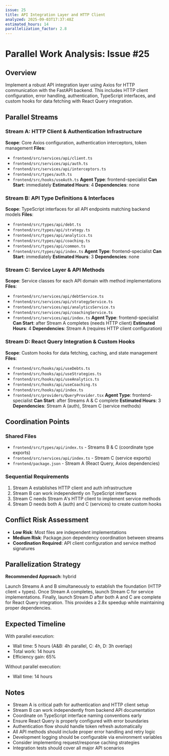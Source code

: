 ```yaml
---
issue: 25
title: API Integration Layer and HTTP Client
analyzed: 2025-09-03T17:37:48Z
estimated_hours: 14
parallelization_factor: 2.8
---
```


# Parallel Work Analysis: Issue #25

## Overview
Implement a robust API integration layer using Axios for HTTP communication with the FastAPI backend. This includes HTTP client configuration, error handling, authentication, TypeScript interfaces, and custom hooks for data fetching with React Query integration.

## Parallel Streams

### Stream A: HTTP Client & Authentication Infrastructure
**Scope**: Core Axios configuration, authentication interceptors, token management
**Files**:
- `frontend/src/services/api/client.ts`
- `frontend/src/services/api/auth.ts`
- `frontend/src/services/api/interceptors.ts`
- `frontend/src/types/auth.ts`
- `frontend/src/hooks/useAuth.ts`
**Agent Type**: frontend-specialist
**Can Start**: immediately
**Estimated Hours**: 4
**Dependencies**: none

### Stream B: API Type Definitions & Interfaces
**Scope**: TypeScript interfaces for all API endpoints matching backend models
**Files**:
- `frontend/src/types/api/debt.ts`
- `frontend/src/types/api/strategy.ts`
- `frontend/src/types/api/analytics.ts`
- `frontend/src/types/api/coaching.ts`
- `frontend/src/types/api/common.ts`
- `frontend/src/types/api/index.ts`
**Agent Type**: frontend-specialist
**Can Start**: immediately
**Estimated Hours**: 3
**Dependencies**: none

### Stream C: Service Layer & API Methods
**Scope**: Service classes for each API domain with method implementations
**Files**:
- `frontend/src/services/api/debtService.ts`
- `frontend/src/services/api/strategyService.ts`
- `frontend/src/services/api/analyticsService.ts`
- `frontend/src/services/api/coachingService.ts`
- `frontend/src/services/api/index.ts`
**Agent Type**: frontend-specialist
**Can Start**: after Stream A completes (needs HTTP client)
**Estimated Hours**: 4
**Dependencies**: Stream A (requires HTTP client configuration)

### Stream D: React Query Integration & Custom Hooks
**Scope**: Custom hooks for data fetching, caching, and state management
**Files**:
- `frontend/src/hooks/api/useDebts.ts`
- `frontend/src/hooks/api/useStrategies.ts`
- `frontend/src/hooks/api/useAnalytics.ts`
- `frontend/src/hooks/api/useCoaching.ts`
- `frontend/src/hooks/api/index.ts`
- `frontend/src/providers/QueryProvider.tsx`
**Agent Type**: frontend-specialist
**Can Start**: after Streams A & C complete
**Estimated Hours**: 3
**Dependencies**: Stream A (auth), Stream C (service methods)

## Coordination Points

### Shared Files
- `frontend/src/types/api/index.ts` - Streams B & C (coordinate type exports)
- `frontend/src/services/api/index.ts` - Stream C (service exports)
- `frontend/package.json` - Stream A (React Query, Axios dependencies)

### Sequential Requirements
1. Stream A establishes HTTP client and auth infrastructure
2. Stream B can work independently on TypeScript interfaces
3. Stream C needs Stream A's HTTP client to implement service methods
4. Stream D needs both A (auth) and C (services) to create custom hooks

## Conflict Risk Assessment
- **Low Risk**: Most files are independent implementations
- **Medium Risk**: Package.json dependency coordination between streams
- **Coordination Required**: API client configuration and service method signatures

## Parallelization Strategy

**Recommended Approach**: hybrid

Launch Streams A and B simultaneously to establish the foundation (HTTP client + types). Once Stream A completes, launch Stream C for service implementations. Finally, launch Stream D after both A and C are complete for React Query integration. This provides a 2.8x speedup while maintaining proper dependencies.

## Expected Timeline

With parallel execution:
- Wall time: 5 hours (A&B: 4h parallel, C: 4h, D: 3h overlap)
- Total work: 14 hours
- Efficiency gain: 65%

Without parallel execution:
- Wall time: 14 hours

## Notes
- Stream A is critical path for authentication and HTTP client setup
- Stream B can work independently from backend API documentation
- Coordinate on TypeScript interface naming conventions early
- Ensure React Query is properly configured with error boundaries
- Authentication flow should handle token refresh automatically
- All API methods should include proper error handling and retry logic
- Development logging should be configurable via environment variables
- Consider implementing request/response caching strategies
- Integration tests should cover all major API scenarios